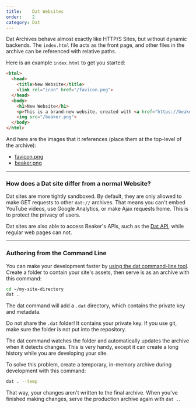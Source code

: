 ```yaml
---
title:    Dat Websites
order:    2
category: Dat
---
```


Dat Archives behave almost exactly like HTTP/S Sites, but without dynamic backends.
The `index.html` file acts as the front page, and other files in the archive can be referenced with relative paths.

Here is an example `index.html` to get you started:

```html
<html>
  <head>
    <title>New Website</title>
    <link rel="icon" href="/favicon.png">
  </head>
  <body>
    <h1>New Website</h1>
    <p>This is a brand-new website, created with <a href="https://beakerbrowser.com">Beaker</a>!</p>
    <img src="/beaker.png">
  </body>
</html>
```

And here are the images that it references (place them at the top-level of the archive):

 - [favicon.png](/img/favicon.png)
 - [beaker.png](/img/logo/256x256.png)

<hr class="nomargin">

### How does a Dat site differ from a normal Website?

Dat sites are more tightly sandboxed.
By default, they are only allowed to make GET requests to other `dat://` archives. 
That means you can't embed YouTube videos, use Google Analytics, or make Ajax requests home.
This is to protect the privacy of users.

Dat sites are also able to access Beaker's APIs, such as the [Dat API](/docs/apis/dat.html), while regular web pages can not.

<hr class="nomargin">

### Authoring from the Command Line 

You can make your development faster by [using the dat command-line tool](https://github.com/datproject/dat).
Create a folder to contain your site's assets, then serve is as an archive with this command:

```bash
cd ~/my-site-directory
dat .
```

The dat command will add a `.dat` directory, which contains the private key and metadata.

<div class="technical-explanation" data-title="Beware!">
  <div class="icon"><span class="fa fa-exclamation-triangle"></span></div>
  <div class="body">
    <p>
      Do not share the <code>.dat</code> folder!
      It contains your private key.
      If you use git, make sure the folder is not put into the repository.
    </p>
  </div>
</div>

The dat command watches the folder and automatically updates the archive when it detects changes.
This is very handy, except it can create a long history while you are developing your site.

To solve this problem, create a temporary, in-memory archive during development with this command:

```bash
dat . --temp
```

That way, your changes aren't written to the final archive.
When you've finished making changes, serve the production archive again with `dat .`.
